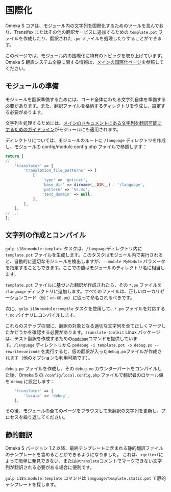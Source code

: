 # 国際化

Omeka S コアは、モジュール内の文字列を国際化するためのツールを含んでおり、Transifex またはその他の翻訳サービスに追加するための `template.pot` ファイルを作成したり、翻訳された `.po` ファイルを処理したりすることができます。

このページでは、モジュール内の国際化に特有のトピックを取り上げています。Omeka S 翻訳システム全般に関する情報は、[メインの国際化ページ](../miscellaneous/internationalization.md)を参照してください。

## モジュールの準備

モジュールを翻訳準備するためには、コード全体にわたる文字列自体を準備する必要があります。また、翻訳ファイルを格納するディレクトリを作成し、設定する必要があります。

文字列を処理するためには、[メインのドキュメントにある文字列を翻訳可能にするためのガイドライン](../miscellaneous/internationalization.md#making-strings-translatable)がモジュールにも適用されます。

ディレクトリについては、モジュールのルートに `/language` ディレクトリを作成し、モジュールの config/module.config.php ファイルで参照します：

```php
return [
// ...
    'translator' => [
        'translation_file_patterns' => [
            [
                'type' => 'gettext',
                'base_dir' => dirname(__DIR__) . '/language',
                'pattern' => '%s.mo',
                'text_domain' => null,
            ],
        ],
    ],
// ...
];
```

## 文字列の作成とコンパイル

`gulp i18n:module:template` タスクは、`/language`ディレクトリ内に `template.pot` ファイルを生成します。このタスクはモジュール内で実行されると、自動的に適切なモジュールを検出しますが、`--module MyModule` パラメータを指定することもできます。ここでの値はモジュールのディレクトリ名に相当します。

`template.pot` ファイルに基づいた翻訳が作成されたら、その `*.po` ファイルを `/language` ディレクトリに追加します。すべてのファイルは、正しいローカリゼーションコード（例：`en-GB.po`）に従って命名されるべきです。

次に、`gulp i18n:module:compile` タスクを使用して、`*.po` ファイルを対応する `*.mo` バイナリにコンパイルします。

これらのステップの間に、翻訳の対象となる適切な文字列を全て正しくマークしたかどうかを確認する必要があります。`translate-toolkit` Linux パッケージは、テスト翻訳を作成するための[`podebug`](http://docs.translatehouse.org/projects/translate-toolkit/en/latest/commands/podebug.html)コマンドを提供しています。`/language` ディレクトリから `podebug -i template.pot -o debug.po --rewrite=unicode` を実行すると、仮の翻訳が入った`debug.po`ファイルが作成されます（他のオプションも利用可能です）。

`debug.po` ファイルを作成し、その `debug.mo` カウンターパートをコンパイルした後、Omeka S の `/config/local.config.php` ファイルで翻訳者のロケール値を `debug` に設定します：

```php
    'translator' => [
        'locale' => 'debug',
    ],
```

その後、モジュールの全てのページをブラウズして未翻訳の文字列を更新し、プロセスを繰り返してください。

## 静的翻訳

Omeka S バージョン 1.2 以降、最終テンプレートに含まれる静的翻訳ファイルのテンプレートを含めることができるようになりました。
これは、`xgettext`によって簡単に発見できない、または`@translate`コメントでマークできない文字列が翻訳される必要がある場合に便利です。

`gulp i18n:module:template` コマンドは `language/template.static.pot` で静的テンプレートを探します。
